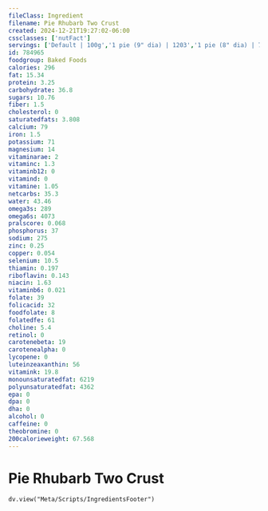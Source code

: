 ```yaml
---
fileClass: Ingredient
filename: Pie Rhubarb Two Crust
created: 2024-12-21T19:27:02-06:00
cssclasses: ['nutFact']
servings: ['Default | 100g','1 pie (9" dia) | 1203','1 pie (8" dia) | 782','1 piece (1/8 of 9" dia) | 150','1 surface inch | 19']
id: 784965
foodgroup: Baked Foods
calories: 296
fat: 15.34
protein: 3.25
carbohydrate: 36.8
sugars: 10.76
fiber: 1.5
cholesterol: 0
saturatedfats: 3.808
calcium: 79
iron: 1.5
potassium: 71
magnesium: 14
vitaminarae: 2
vitaminc: 1.3
vitaminb12: 0
vitamind: 0
vitamine: 1.05
netcarbs: 35.3
water: 43.46
omega3s: 289
omega6s: 4073
pralscore: 0.068
phosphorus: 37
sodium: 275
zinc: 0.25
copper: 0.054
selenium: 10.5
thiamin: 0.197
riboflavin: 0.143
niacin: 1.63
vitaminb6: 0.021
folate: 39
folicacid: 32
foodfolate: 8
folatedfe: 61
choline: 5.4
retinol: 0
carotenebeta: 19
carotenealpha: 0
lycopene: 0
luteinzeaxanthin: 56
vitamink: 19.8
monounsaturatedfat: 6219
polyunsaturatedfat: 4362
epa: 0
dpa: 0
dha: 0
alcohol: 0
caffeine: 0
theobromine: 0
200calorieweight: 67.568
---
```


# Pie Rhubarb Two Crust

```dataviewjs
dv.view("Meta/Scripts/IngredientsFooter")
```